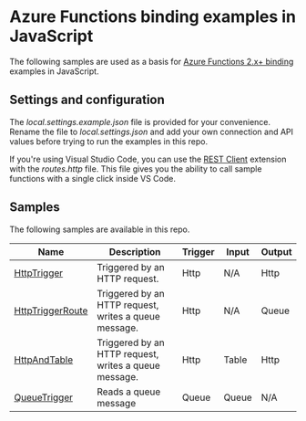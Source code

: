 # Azure Functions binding examples in JavaScript

The following samples are used as a basis for [Azure Functions 2.x+ binding](https://docs.microsoft.com/azure/azure-functions/functions-triggers-bindings#supported-bindings) examples in JavaScript.

## Settings and configuration

The *local.settings.example.json* file is provided for your convenience. Rename the file to *local.settings.json* and add your own connection and API values before trying to run the examples in this repo.

If you're using Visual Studio Code, you can use the [REST Client](https://marketplace.visualstudio.com/items?itemName=humao.rest-client) extension with the *routes.http* file. This file gives you the ability to call sample functions with a single click inside VS Code.

## Samples

The following samples are available in this repo.

| Name | Description  | Trigger | Input | Output |
|------|--------------|---------|-------|--------|
| [HttpTrigger](https://github.com/craigshoemaker/azure-functions-binding-javascript/tree/master/HttpTrigger) | Triggered by an HTTP request. | Http | N/A | Http |
| [HttpTriggerRoute](https://github.com/craigshoemaker/azure-functions-binding-javascript/tree/master/HttpTriggerRoute) | Triggered by an HTTP request, writes a queue message. | Http | N/A | Queue |
| [HttpAndTable](https://github.com/craigshoemaker/azure-functions-binding-javascript/tree/master/HttpAndTable) | Triggered by an HTTP request, writes a queue message. | Http | Table | Http |
| [QueueTrigger](https://github.com/craigshoemaker/azure-functions-binding-javascript/tree/master/QueueTrigger) | Reads a queue message | Queue | Queue | N/A |
